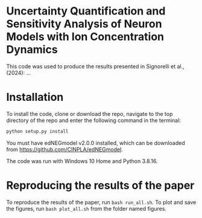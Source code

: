 # Uncertainty Quantification and Sensitivity Analysis of Neuron Models with Ion Concentration Dynamics

This code was used to produce the results presented in Signorelli et al., (2024): ...

# Installation

To install the code, clone or download the repo, navigate to the top directory of the repo and enter the following command
in the terminal: 
```bash
python setup.py install
```
You must have edNEGmodel v2.0.0 installed, which can be downloaded from https://github.com/CINPLA/edNEGmodel.

The code was run with Windows 10 Home and Python 3.8.16.

# Reproducing the results of the paper

To reproduce the results of the paper, run ```bash run_all.sh```. To plot and save the figures, run ```bash plot_all.sh``` from the folder named figures.
